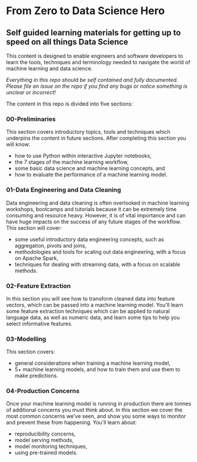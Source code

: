 # From Zero to Data Science Hero
## Self guided learning materials for getting up to speed on all things Data Science


This content is designed to enable engineers and software developers to learn the tools, techniques and terminology needed to navigate the world of machine learning and data science. 

_Everything in this repo should be self contained and fully documented. Please file an issue on the repo if you find any bugs or notice something is unclear or incorrect!_ 


The content in this repo is divided into five sections: 

### 00-Preliminaries 
This section covers introductory topics, tools and techniques which underpins the content in future sections. After completing this section you will know: 

- how to use Python within interactive Jupyter notebooks, 
- the 7 stages of the machine learning workflow,
- some basic data science and machine learning concepts, and
- how to evaluate the performance of a machine learning model. 

### 01-Data Engineering and Data Cleaning

Data engineering and data cleaning is often overlooked in machine learning workshops, bootcamps and tutorials because it can be extremely time consuming and resource heavy. However, it is of vital importance and can have huge impacts on the success of any future stages of the workflow. This section will cover:

- some useful introductory data engineering concepts, such as aggregation, pivots and joins, 
- methodologies and tools for scaling out data engineering, with a focus on Apache Spark, 
-  techniques for dealing with streaming data, with a focus on scalable methods. 

### 02-Feature Extraction 

In this section you will see how to transform cleaned data into feature vectors, which can be passed into a machine learning model. You'll learn some feature extraction techniques which can be applied to natural language data, as well as numeric data, and learn some tips to help you select informative features. 


### 03-Modelling

This section covers: 

- general considerations when training a machine learning model, 
- 5+ machine learning models, and how to train them and use them to make predictions.

### 04-Production Concerns

Once your machine learning model is running in production there are tonnes of additional concerns you must think about. In this section we cover the most common concerns we've seen, and show you some ways to monitor and prevent these from happening. You'll learn about: 

- reproducibility concerns,
- model serving methods, 
- model monitoring techniques,
- using pre-trained models. 

